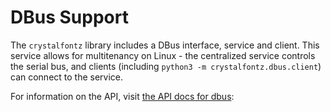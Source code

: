 # DBus Support

The `crystalfontz` library includes a DBus interface, service and client. This service allows for multitenancy on Linux - the centralized service controls the serial bus, and clients (including `python3 -m crystalfontz.dbus.client`) can connect to the service.

For information on the API, visit [the API docs for dbus](../api/crystalfontz.dbus/index.md):
